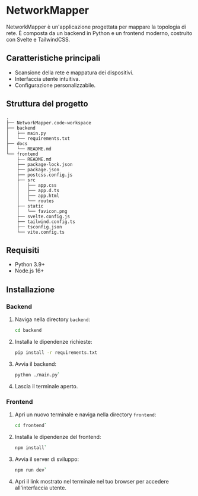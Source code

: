 # NetworkMapper

NetworkMapper è un'applicazione progettata per mappare la topologia di rete. È composta da un backend in Python e un frontend moderno, costruito con Svelte e TailwindCSS.

## Caratteristiche principali
- Scansione della rete e mappatura dei dispositivi.
- Interfaccia utente intuitiva.
- Configurazione personalizzabile.

## Struttura del progetto
```plaintext
.
├── NetworkMapper.code-workspace
├── backend
│   ├── main.py
│   └── requirements.txt
├── docs
│   └── README.md
└── frontend
    ├── README.md  
    ├── package-lock.json
    ├── package.json
    ├── postcss.config.js
    ├── src
    │   ├── app.css
    │   ├── app.d.ts
    │   ├── app.html
    │   └── routes
    ├── static
    │   └── favicon.png
    ├── svelte.config.js
    ├── tailwind.config.ts
    ├── tsconfig.json
    └── vite.config.ts
```

## Requisiti
- Python 3.9+
- Node.js 16+

## Installazione
### Backend
1. Naviga nella directory `backend`:

    ```bash
    cd backend
    ```

2. Installa le dipendenze richieste:
    ```bash
   pip install -r requirements.txt
    ```
3. Avvia il backend:

    ```bash
    python ./main.py`
    ```
4. Lascia il terminale aperto.

### Frontend
1. Apri un nuovo terminale e naviga nella directory `frontend`:
    ```bash
    cd frontend`
    ```

2. Installa le dipendenze del frontend:
    ```bash
    npm install`
    ```

3. Avvia il server di sviluppo:
    ```bash
    npm run dev`
    ```

4. Apri il link mostrato nel terminale nel tuo browser per accedere all'interfaccia utente.

